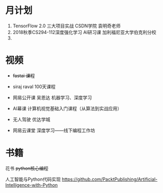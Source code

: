 # 月计划
1. TensorFlow 2.0 三大项目实战  CSDN学院  袁明奇老师
2. 2018秋季CS294-112深度强化学习  AI研习课  加利福尼亚大学伯克利分校
3. 

# 视频
- ~~fastai 课程~~
- siraj raval 100天课程
- 网易公开课  吴恩达 机器学习、深度学习

- AI幕课 计算机视觉基础入门课程（从算法到实战应用）

- 无人驾驶 优达学城

- 网易云课堂 深度学习——线下编程工作坊


# 书籍
花书
~~python核心编程~~



人工智能与Python代码实现 
https://github.com/PacktPublishing/Artificial-Intelligence-with-Python

